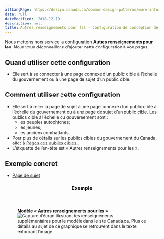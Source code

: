 ```yaml
---
altLangPage: https://design.canada.ca/common-design-patterns/more-information.html
date: null
dateModified: '2018-12-19'
description: null
title: Autres renseignements pour les - Configuration de conception de Canada.ca
---
```



<section class="alert alert-info">
  <p>Nous mettons hors service la configuration <b>Autres renseignements pour les</b>. Nous vous déconseillons d’ajouter cette configuration à vos pages.</p>
</section>

<section>
 <section>
  <h2>
   Quand utiliser cette configuration
  </h2>
  <ul>
   <li>
    Elle sert à se connecter à une page connexe d’un public cible à l’échelle du gouvernement ou à une page de sujet d’un public cible.
   </li>
  </ul>
 </section>
 <section>
  <h2>
   Comment utiliser cette configuration
  </h2>
  <ul>
   <li>
    Elle sert à relier la page de sujet à une page connexe d’un public cible à l’échelle du gouvernement ou à une page de sujet d’un public cible. Les publics cible à l’échelle du gouvernement sont :
    <ul>
     <li>
      les peuples autochtones;
     </li>
     <li>
      les jeunes;
     </li>
     <li>
      les anciens combattants.
     </li>
    </ul>
   </li>
   <li>
    Pour plus de détails sur les publics cibles du gouvernement du Canada, allez à
    <a href="../modeles-obligatoire/pages-publics-cibles.html">
     Pages des publics cibles
    </a>
    .
   </li>
   <li>
    L’étiquette de l’en-tête est « Autres renseignements pour les ».
   </li>
  </ul>
 </section>
 <section>
  <h2>
   Exemple concret
  </h2>
  <ul>
   <li>
    <a href="https://wet-boew.github.io/GCWeb/templates/topic/topic-fr.html">
     Page de sujet
    </a>
   </li>
  </ul>
 </section>
 <section class="panel panel-primary">
  <header class="panel-heading">
   <h3 class="panel-title">
    Exemple
   </h3>
  </header>
  <div class="panel-body">
   <figure class="mrgn-bttm-sm">
    <figcaption class="text-center">
     <b>
      Modèle « Autres renseignements pour les »
     </b>
    </figcaption>
    <img alt="Capture d’écran illustrant les renseignements supplémentaires pour le modèle dans le site Canada.ca. Plus de détails au sujet de ce graphique se retrouvent dans le texte entourant l’image." class="img-responsive center-block" src="https://www.canada.ca/content/dam/tbs-sct/images/government-communications/canada-content-style-guide/more-information-for-pattern-fra.jpg"/>
   </figure>
  </div>
 </section>
</section>




